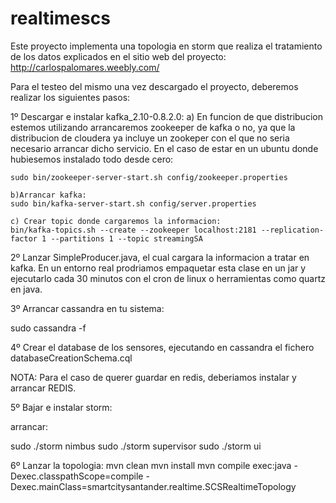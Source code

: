 # realtimescs

Este proyecto implementa una topologia en storm que realiza el tratamiento de los datos explicados en el sitio web del proyecto:
http://carlospalomares.weebly.com/

Para el testeo del mismo una vez descargado el proyecto, deberemos realizar los siguientes pasos:

1º Descargar e instalar kafka_2.10-0.8.2.0:
	a) En funcion de que distribucion estemos utilizando arrancaremos zookeeper de kafka o no, ya que la distribucion de cloudera ya incluye un zookeper
	con el que no seria necesario arrancar dicho servicio. En el caso de estar en un ubuntu donde hubiesemos instalado todo desde cero:
	
	sudo bin/zookeeper-server-start.sh config/zookeeper.properties
	
	b)Arrancar kafka:
	sudo bin/kafka-server-start.sh config/server.properties
	
	c) Crear topic donde cargaremos la informacion:
	bin/kafka-topics.sh --create --zookeeper localhost:2181 --replication-factor 1 --partitions 1 --topic streamingSA

2º Lanzar SimpleProducer.java, el cual cargara la informacion a tratar en kafka. En un entorno real prodriamos empaquetar esta clase en un jar y
ejecutarlo cada 30 minutos con el cron de linux o herramientas como quartz en java.

3º Arrancar cassandra en tu sistema:

sudo cassandra -f

4º Crear el database de los sensores, ejecutando en cassandra el fichero databaseCreationSchema.cql

NOTA: Para el caso de querer guardar en redis, deberiamos instalar y arrancar REDIS.

5º Bajar e instalar storm:

arrancar:

sudo ./storm nimbus
sudo ./storm supervisor
sudo ./storm ui

6º Lanzar la topologia:
mvn clean
mvn install
mvn compile exec:java -Dexec.classpathScope=compile -Dexec.mainClass=smartcitysantander.realtime.SCSRealtimeTopology
